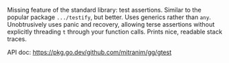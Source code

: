 Missing feature of the standard library: test assertions. Similar to the popular package `.../testify`, but better. Uses generics rather than `any`. Unobtrusively uses panic and recovery, allowing terse assertions without explicitly threading `t` through your function calls. Prints nice, readable stack traces.

API doc: https://pkg.go.dev/github.com/mitranim/gg/gtest
